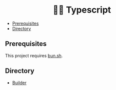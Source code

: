 <h1 align="center">
  👨‍🏫 Typescript
</h1>

<!-- START doctoc generated TOC please keep comment here to allow auto update -->
<!-- DON'T EDIT THIS SECTION, INSTEAD RE-RUN doctoc TO UPDATE -->

- [Prerequisites](#prerequisites)
- [Directory](#directory)

<!-- END doctoc generated TOC please keep comment here to allow auto update -->

## Prerequisites

This project requires [bun.sh](https://bun.sh/).

## Directory

- [Builder](./src/builder/README.md)
